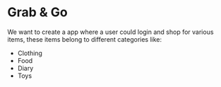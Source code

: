 # Grab & Go

We want to create a app where a user could login and shop for various items, these items belong to different categories like:

- Clothing
- Food
- Diary
- Toys